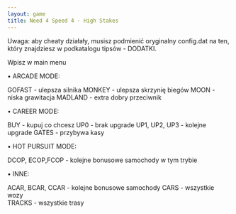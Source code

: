 ```yaml
---
layout: game
title: Need 4 Speed 4 - High Stakes
---
```


Uwaga:	aby cheaty działały, musisz podmienić oryginalny 
config.dat
	na ten, który znajdziesz w podkatalogu tipsów - DODATKI.

Wpisz w main menu

• ARCADE MODE:

GOFAST 		- ulepsza silnika
MONKEY 		- ulepsza skrzynię biegów
MOON 		- niska grawitacja
MADLAND	- extra dobry przeciwnik
                
• CAREER MODE:
                 
BUY 		- kupuj co chcesz
UP0 		- brak upgrade
UP1, UP2, UP3 	- kolejne upgrade
GATES 		- przybywa kasy
                 
• HOT PURSUIT MODE:

DCOP, ECOP,FCOP -  kolejne bonusowe samochody w tym trybie
                 
• INNE:

ACAR, BCAR, CCAR 	- kolejne bonusowe samochody
CARS 			- wszystkie wozy                  
TRACKS 			- wszystkie trasy
